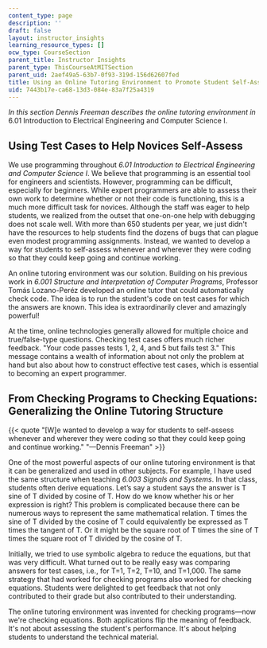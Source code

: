 ```yaml
---
content_type: page
description: ''
draft: false
layout: instructor_insights
learning_resource_types: []
ocw_type: CourseSection
parent_title: Instructor Insights
parent_type: ThisCourseAtMITSection
parent_uid: 2aef49a5-63b7-0f93-319d-156d62607fed
title: Using an Online Tutoring Environment to Promote Student Self-Assessment
uid: 7443b17e-ca68-13d3-084e-83a7f25a4319
---
```

_In this section Dennis Freeman describes the online tutoring environment in_ 6.01 Introduction to Electrical Engineering and Computer Science I.

## Using Test Cases to Help Novices Self-Assess

We use programming throughout _6.01 Introduction to Electrical Engineering and Computer Science I_. We believe that programming is an essential tool for engineers and scientists. However, programming can be difficult, especially for beginners. While expert programmers are able to assess their own work to determine whether or not their code is functioning, this is a much more difficult task for novices. Although the staff was eager to help students, we realized from the outset that one-on-one help with debugging does not scale well. With more than 650 students per year, we just didn't have the resources to help students find the dozens of bugs that can plague even modest programming assignments. Instead, we wanted to develop a way for students to self-assess whenever and wherever they were coding so that they could keep going and continue working.

An online tutoring environment was our solution. Building on his previous work in _6.001 Structure and Interpretation of Computer Programs_, Professor Tomás Lozano-Peréz developed an online tutor that could automatically check code. The idea is to run the student's code on test cases for which the answers are known. This idea is extraordinarily clever and amazingly powerful!

At the time, online technologies generally allowed for multiple choice and true/false-type questions. Checking test cases offers much richer feedback. "Your code passes tests 1, 2, 4, and 5 but fails test 3." This message contains a wealth of information about not only the problem at hand but also about how to construct effective test cases, which is essential to becoming an expert programmer.

## From Checking Programs to Checking Equations: Generalizing the Online Tutoring Structure

{{< quote "[W]e wanted to develop a way for students to self-assess whenever and wherever they were coding so that they could keep going and continue working." "—Dennis Freeman" >}}

One of the most powerful aspects of our online tutoring environment is that it can be generalized and used in other subjects. For example, I have used the same structure when teaching _6.003 Signals and Systems_. In that class, students often derive equations. Let’s say a student says the answer is T sine of T divided by cosine of T. How do we know whether his or her expression is right? This problem is complicated because there can be numerous ways to represent the same mathematical relation. T times the sine of T divided by the cosine of T could equivalently be expressed as T times the tangent of T. Or it might be the square root of T times the sine of T times the square root of T divided by the cosine of T.

Initially, we tried to use symbolic algebra to reduce the equations, but that was very difficult. What turned out to be really easy was comparing answers for test cases, i.e., for T=1, T=2, T=10, and T=1,000. The same strategy that had worked for checking programs also worked for checking equations. Students were delighted to get feedback that not only contributed to their grade but also contributed to their understanding. 

The online tutoring environment was invented for checking programs—now we're checking equations. Both applications flip the meaning of feedback. It's not about assessing the student's performance. It's about helping students to understand the technical material.